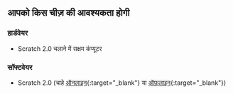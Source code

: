 ## आपको किस चीज़ की आवश्यकता होगी

### हार्डवेयर

+ Scratch 2.0 चलाने में सक्षम कंप्यूटर

### सॉफ्टवेयर

+ Scratch 2.0 (चाहे [ऑनलाइन](https://scratch.mit.edu/projects/editor/){:target="_blank"} या [ऑफ़लाइन](https://scratch.mit.edu/scratch2download/){:target="_blank"})
